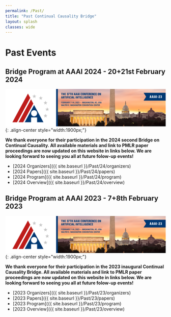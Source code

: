 ```yaml
---
permalink: /Past/
title: "Past Continual Causality Bridge"
layout: splash
classes: wide
---
```


<style type="text/css">
    .image-center {
      display: block;
      margin-left: auto;
      margin-right: auto;
      float: right;
    }
</style>



# Past Events

## Bridge Program at AAAI 2024 - 20+21st February 2024
![image-center](/assets/images/AAAI-23-banner.png){: .align-center style="width:1900px;"} 

**We thank everyone for their participation in the 2024 second Bridge on Continual Causality. All available materials and link to PMLR paper proceedings are now updated on this website in links below. We are looking forward to seeing you all at future folow-up events!**

- [2024 Organizers]({{ site.baseurl }}/Past/24/organizers)
- [2024 Papers]({{ site.baseurl }}/Past/24/papers)
- [2024 Program]({{ site.baseurl }}/Past/24/program)
- [2024 Overview]({{ site.baseurl }}/Past/24/overview)

## Bridge Program at AAAI 2023 - 7+8th February 2023
![image-center](/assets/images/AAAI-23-banner.png){: .align-center style="width:1900px;"} 

**We thank everyone for their participation in the 2023 inaugural Continual Causality Bridge. All available materials and link to PMLR paper proceedings are now updated on this website in links below. We are looking forward to seeing you all at future folow-up events!**
 
- [2023 Organizers]({{ site.baseurl }}/Past/23/organizers)
- [2023 Papers]({{ site.baseurl }}/Past/23/papers)
- [2023 Program]({{ site.baseurl }}/Past/23/program)
- [2023 Overview]({{ site.baseurl }}/Past/23/overview)




